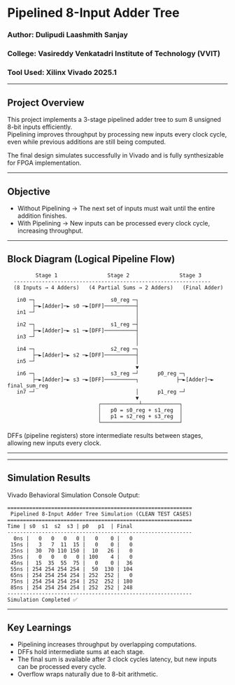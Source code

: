 # Pipelined 8-Input Adder Tree

### Author: Dulipudi Laashmith Sanjay  
### College: Vasireddy Venkatadri Institute of Technology (VVIT)  
### Tool Used: Xilinx Vivado 2025.1  

---

## Project Overview

This project implements a 3-stage pipelined adder tree to sum 8 unsigned 8-bit inputs efficiently.  
Pipelining improves throughput by processing new inputs every clock cycle, even while previous additions are still being computed.

The final design simulates successfully in Vivado and is fully synthesizable for FPGA implementation.

---

## Objective

- Without Pipelining → The next set of inputs must wait until the entire addition finishes.  
- With Pipelining → New inputs can be processed every clock cycle, increasing throughput.

---

## Block Diagram (Logical Pipeline Flow)

```
         Stage 1                Stage 2                Stage 3
  ---------------------------------------------------------------
  (8 Inputs → 4 Adders)   (4 Partial Sums → 2 Adders)   (Final Adder)
  
   in0 ─┐                        s0_reg ─┐
        ├─►[Adder]─► s0 ─►[DFF]──────────┤
   in1 ─┘                                │
                                         │
   in2 ─┐                        s1_reg ─┤
        ├─►[Adder]─► s1 ─►[DFF]──────────┤
   in3 ─┘                                │
                                         │
   in4 ─┐                        s2_reg ─┐
        ├─►[Adder]─► s2 ─►[DFF]──────────┤
   in5 ─┘                                │
                                         ▼
   in6 ─┐                        s3_reg ─┘      p0_reg ─┐
        ├─►[Adder]─► s3 ─►[DFF]──────────┐            ├─►[Adder]─► final_sum_reg
   in7 ─┘                                │      p1_reg ─┘
                                         ▼
                             ┌────────────┴────────────┐
                             │   p0 = s0_reg + s1_reg  │
                             │   p1 = s2_reg + s3_reg  │
                             └─────────────────────────┘
```

DFFs (pipeline registers) store intermediate results between stages, allowing new inputs every clock.

---


---

## Simulation Results

Vivado Behavioral Simulation Console Output:

```
===========================================================
 Pipelined 8-Input Adder Tree Simulation (CLEAN TEST CASES)
===========================================================
Time | s0  s1  s2  s3 | p0   p1  | Final
-----------------------------------------------------------
  0ns |   0   0   0   0 |   0    0 |   0
 15ns |   3   7  11  15 |   0    0 |   0
 25ns |  30  70 110 150 |  10   26 |   0
 35ns |   0   0   0   0 | 100    4 |   0
 45ns |  15  35  55  75 |   0    0 |  36
 55ns | 254 254 254 254 |  50  130 | 104
 65ns | 254 254 254 254 | 252  252 |   0
 75ns | 254 254 254 254 | 252  252 | 180
 85ns | 254 254 254 254 | 252  252 | 248
-----------------------------------------------------------
Simulation Completed ✅
```

---

## Key Learnings

- Pipelining increases throughput by overlapping computations.
- DFFs hold intermediate sums at each stage.
- The final sum is available after 3 clock cycles latency, but new inputs can be processed every cycle.
- Overflow wraps naturally due to 8-bit arithmetic.

